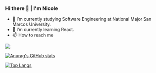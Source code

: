 
### Hi there 👋 | I'm Nicole
- 🔭 I’m currently studying Software Engineering at National Major San Marcos University.
- 🌱 I’m currently learning React.
- 📫 How to reach me
<a href="https://www.linkedin.com/in/nicole-tumi">
<img src="https://img.shields.io/badge/LinkedIn-0077B5?style=for-the-badge&logo=linkedin&logoColor=white" />
</a>

[![Anurag's GitHub stats](https://github-readme-stats.vercel.app/api?username=nicole-tumi&show_icons=true&theme=dracula)](https://github.com/anuraghazra/github-readme-stats)

[![Top Langs](https://github-readme-stats.vercel.app/api/top-langs/?username=nicole-tumi&layout=compact&theme=dracula)](https://github.com/anuraghazra/github-readme-stats)

<!--
**nicole-tumi/nicole-tumi** is a ✨ _special_ ✨ repository because its `README.md` (this file) appears on your GitHub profile.

Here are some ideas to get you started:

- 🔭 I’m currently working on ...
- 🌱 I’m currently learning ...
- 👯 I’m looking to collaborate on ...
- 🤔 I’m looking for help with ...
- 💬 Ask me about ...
- 📫 How to reach me: ...
- 😄 Pronouns: ...
- ⚡ Fun fact: ...
-->

